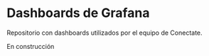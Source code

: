 # Dashboards de Grafana

Repositorio con dashboards utilizados por el equipo de Conectate.

En construcción

